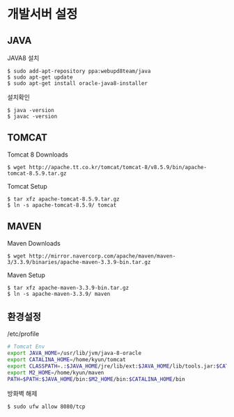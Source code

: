 개발서버 설정
============

JAVA
----

JAVA8 설치
```
$ sudo add-apt-repository ppa:webupd8team/java
$ sudo apt-get update
$ sudo apt-get install oracle-java8-installer
```

설치확인
```
$ java -version 
$ javac -version 
```

TOMCAT
------

Tomcat 8 Downloads
```
$ wget http://apache.tt.co.kr/tomcat/tomcat-8/v8.5.9/bin/apache-tomcat-8.5.9.tar.gz 
```

Tomcat Setup 
```
$ tar xfz apache-tomcat-8.5.9.tar.gz
$ ln -s apache-tomcat-8.5.9/ tomcat
```


MAVEN
-----

Maven Downloads
```
$ wget http://mirror.navercorp.com/apache/maven/maven-3/3.3.9/binaries/apache-maven-3.3.9-bin.tar.gz
```

Maven Setup 
```
$ tar xfz apache-maven-3.3.9-bin.tar.gz
$ ln -s apache-maven-3.3.9/ maven
```

환경설정
-------

/etc/profile
```sh
# Tomcat Env
export JAVA_HOME=/usr/lib/jvm/java-8-oracle
export CATALINA_HOME=/home/kyun/tomcat
export CLASSPATH=.:$JAVA_HOME/jre/lib/ext:$JAVA_HOME/lib/tools.jar:$CATALINA_HOME/lib/jsp-api.jar:$CATALINA_HOME/lib/servlet-api.jar
export M2_HOME=/home/kyun/maven
PATH=$PATH:$JAVA_HOME/bin:$M2_HOME/bin:$CATALINA_HOME/bin
```

방화벽 해제
```
$ sudo ufw allow 8080/tcp
```